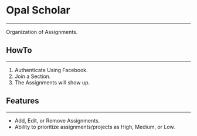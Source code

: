 # Opal Scholar
--------------
Organization of Assignments.

## HowTo
--------
  1. Authenticate Using Facebook.
  2. Join a Section.
  3. The Assignments will show up.

## Features
-----------
  * Add, Edit, or Remove Assignments.
  * Ability to prioritize assignments/projects as High, Medium, or Low.
